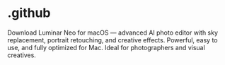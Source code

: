 # .github
Download Luminar Neo for macOS — advanced AI photo editor with sky replacement, portrait retouching, and creative effects. Powerful, easy to use, and fully optimized for Mac. Ideal for photographers and visual creatives.
